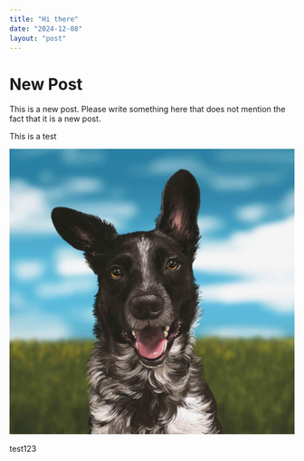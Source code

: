 ```yaml
---
title: "Hi there"
date: "2024-12-08"
layout: "post"
---
```

# New Post

This is a new post. Please write something here that does not mention the fact that it is a new post.

This is a test

![](/media/photo_2018-09-15_18-21-29.jpg "media/photo_2018-09-15_18-21-29.jpg")

test123